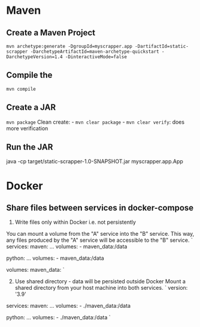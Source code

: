 # Maven
## Create a Maven Project
`mvn archetype:generate -DgroupId=myscrapper.app -DartifactId=static-scrapper -DarchetypeArtifactId=maven-archetype-quickstart -DarchetypeVersion=1.4 -DinteractiveMode=false`

## Compile the 
`mvn compile`

## Create a JAR
`mvn package`
Clean create:
    - `mvn clear package`
    - `mvn clear verify`: does more verification

## Run the JAR
java -cp target/static-scrapper-1.0-SNAPSHOT.jar myscrapper.app.App


# Docker
## Share files between services in docker-compose
1) Write files only within Docker i.e. not persistently

You can mount a volume from the "A" service into the "B" service. This way, any files produced by the "A" service will be accessible to the "B" service.
`
services:
  maven:
    ...
    volumes:
      - maven_data:/data

  python:
    ...
    volumes:
      - maven_data:/data

volumes:
  maven_data:
`

2) Use shared directory - data will be persisted outside Docker
Mount a shared directory from your host machine into both services.
`
version: '3.9'

services:
  maven:
    ...
    volumes:
      - ./maven_data:/data

  python:
    ...
    volumes:
      - ./maven_data:/data
`
